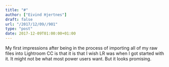 ```yaml
---
title: "#"
author: ["Eivind Hjertnes"]
draft: false
url: "/2017/12/09//901"
type: "post"
date: 2017-12-09T01:00:00+01:00
---
```


My first impressions after being in the process of importing all of my
raw files into Lightroom CC is that it is that I wish LR was when I got
started with it. It might not be what most power users want. But it
looks promising.
